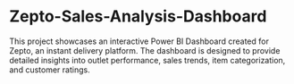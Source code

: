 # Zepto-Sales-Analysis-Dashboard
This project showcases an interactive Power BI Dashboard created for Zepto, an instant delivery platform. The dashboard is designed to provide detailed insights into outlet performance, sales trends, item categorization, and customer ratings.
